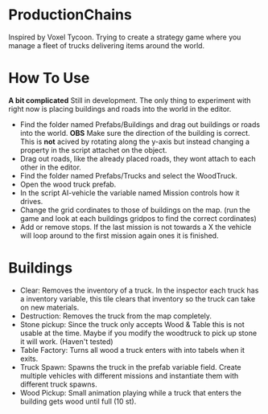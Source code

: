 # ProductionChains
Inspired by Voxel Tycoon. Trying to create a strategy game where you manage a fleet of trucks delivering items around the world.

# How To Use
__A bit complicated__
Still in development.
The only thing to experiment with right now is placing buildings and roads into the world in the editor.
- Find the folder named Prefabs/Buildings and drag out buildings or roads into the world. __OBS__ Make sure the direction of the building is correct. This is __not__ acived by rotating along the y-axis but instead changing a property in the script attachet on the object.
- Drag out roads, like the already placed roads, they wont attach to each other in the editor.
- Find the folder named Prefabs/Trucks and select the WoodTruck.
- Open the wood truck prefab.
- In the script AI-vehicle the variable named Mission controls how it drives.
- Change the grid cordinates to those of buildings on the map. (run the game and look at each buildings gridpos to find the correct cordinates)
- Add or remove stops. If the last mission is not towards a X the vehicle will loop around to the first mission again ones it is finished.

# Buildings
- Clear: Removes the inventory of a truck. In the inspector each truck has a inventory variable, this tile clears that inventory so the truck can take on new materials.
- Destruction: Removes the truck from the map completely.
- Stone pickup: Since the truck only accepts Wood & Table this is not usable at the time. Maybe if you modify the woodtruck to pick up stone it will work. (Haven't tested)
- Table Factory: Turns all wood a truck enters with into tabels when it exits.
- Truck Spawn: Spawns the truck in the prefab variable field. Create multiple vehicles with different missions and instantiate them with different truck spawns.
- Wood Pickup: Small animation playing while a truck that enters the building gets wood until full (10 st).
